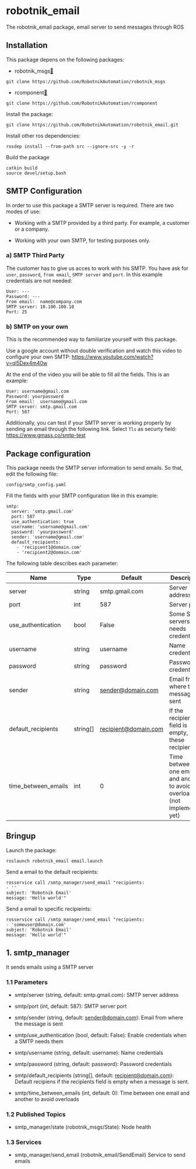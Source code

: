 # robotnik_email

The robotnik_email package, email server to send messages through ROS

## Installation

This package depens on the following packages:

- robotnik_msgs[🔗](https://github.com/RobotnikAutomation/robotnik_msgs)

```
git clone https://github.com/RobotnikAutomation/robotnik_msgs
```

- rcomponent[🔗](https://github.com/RobotnikAutomation/rcomponent)

```
git clone https://github.com/RobotnikAutomation/rcomponent
```

Install the package:

```
git clone https://github.com/RobotnikAutomation/robotnik_email.git
```

Install other ros dependencies:

```
rosdep install --from-path src --ignore-src -y -r
```

Build the package
```
catkin build
source devel/setup.bash
```


## SMTP Configuration

In order to use this package a SMTP server is required. There are two modes of use:

- Working with a SMTP provided by a third party. For example, a customer or a company.

- Working with your own SMTP, for testing purposes only.

### a) SMTP Third Party

The customer has to give us acces to work with his SMTP. You have ask for ```user```, ```password```, ```from email```, ```SMTP server``` and ```port```. In this example credentials are not needed:

```
User: ---
Password: --- 
From email:  name@company.com
SMTP server: 10.100.100.10
Port: 25
```

### b) SMTP on your own

This is the recommended way to familiarize yourself with this package.

Use a google account without double verification and watch this video to configure your own SMTP: https://www.youtube.com/watch?v=ql5Dex4m40w

At the end of the video you will be able to fill all the fields. This is an example:

```
User: username@gmail.com
Password: yourpassword 
From email:  username@gmail.com
SMTP server: smtp.gmail.com
Port: 587
```

Additionally, you can test if your SMTP server is working properly by sending an email through the following link. Select ```Tls``` as securty field: https://www.gmass.co/smtp-test


## Package configuration

This package needs the SMTP server information to send emails. So that, edit the following file:

```
config/smtp_config.yaml
```

Fill the fields with your SMTP configuration like in this example:

```
smtp:
  server: 'smtp.gmail.com'
  port: 587
  use_authentication: true
  username: 'username@gmail.com'
  password: 'yourpassword'
  sender: 'username@gmail.com'
  default_recipients:
    - 'recipient1@domain.com'
    - 'recipient2@domain.com'
```

The following table describes each parameter:

| Name  | Type  | Default  | Description | 
|---|---|---|---|
| server  | string  | smtp.gmail.com  | Server address  |
| port  | int  | 587  | Server port  |
| use_authentication  | bool  | False  | Some SMTP servers needs credentials  |
| username  | string  | username  | Name credentials   |
| password  | string  | password  | Password credentials  |
| sender  | string  | sender@domain.com    | Email from where the message is sent  |
| default_recipients  | string[]  | recipient@domain.com  |  If the recipients field is empty, gets these recipients  |
| time_between_emails | int | 0 | Time between one email and another to avoid overloads (not implemented yet) |


## Bringup

Launch the package:

```
roslaunch robotnik_email email.launch
```

Send a email to the default recipieints:
```
rosservice call /smtp_manager/send_email "recipients:
- ''
subject: 'Robotnik Email'
message: 'Hello world'" 
```

Send a email to specific recipieints:
```
rosservice call /smtp_manager/send_email "recipients:
- 'someuser@domain.com'
subject: 'Robotnik Email'
message: 'Hello world'" 
```




## 1. smtp_manager

It sends emails using a SMTP server

### 1.1 Parameters

* smtp/server (string, default: smtp.gmail.com):
   SMTP server address

 * smtp/port (int, default: 587):
   SMTP server port  

 * smtp/sender (string, default: sender@domain.com):
   Email from where the message is sent

 * smtp/use_authentication (bool, default: False):
   Enable credentials when a SMTP needs them 

 * smtp/username (string, default: username):
   Name credentials

  * smtp/password (string, default: password):
   Password credentials

  * smtp/default_recipients (string[], default: recipient@domain.com):
    Default recipiens if the recipients field is empty when a message is sent.

  * smtp/time_between_emails (int, default: 0):
    Time between one email and another to avoid overloads
 

### 1.2 Published Topics

* smtp_manager/state (robotnik_msgs/State):
  Node health

### 1.3 Services
* smtp_manager/send_email (robotnik_email/SendEmail)
  Service to send emails
